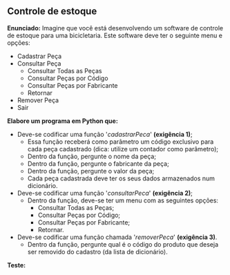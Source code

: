## Controle de estoque

**Enunciado:** Imagine que você está desenvolvendo um software de controle de estoque para uma bicicletaria. Este software deve ter o seguinte menu e opções:  

* Cadastrar Peça
* Consultar Peça
    * Consultar Todas as Peças
    * Consultar Peças por Código
    * Consultar Peças por Fabricante
    * Retornar
* Remover Peça 
* Sair 


**Elabore um programa em Python que:**

* Deve-se codificar uma função '*cadastrarPeca*' **(exigência 1)**;
    * Essa função receberá como parâmetro um código exclusivo para cada peça cadastrado (dica: utilize um contador como parâmetro);
    * Dentro da função, pergunte o nome da peça;
    * Dentro da função, pergunte o fabricante da peça; 
    * Dentro da função, pergunte o valor da peça;
    * Cada peça cadastrada deve ter os seus dados armazenados num dicionário.
* Deve-se codificar uma função '*consultarPeca*' **(exigência 2)**; 
    * Dentro da função, deve-se ter um menu com as seguintes opções: 
        * Consultar Todas as Peças;
        * Consultar Peças por Código; 
        * Consultar Peças por Fabricante; 
        * Retornar.
* Deve-se codificar uma função chamada '*removerPeca*' **(exigência 3)**.
    * Dentro da função, pergunte qual é o código do produto que deseja ser removido do cadastro (da lista de dicionário).

**Teste:**

